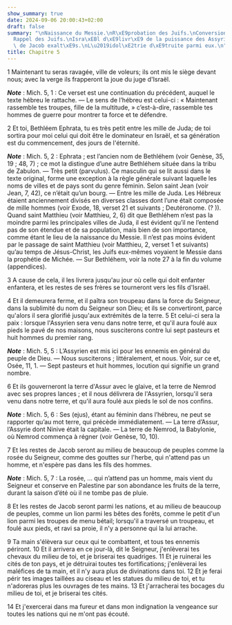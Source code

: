 ```yaml
---
show_summary: true
date: 2024-09-06 20:00:43+02:00
draft: false
summary: "\nNaissance du Messie.\nR\xE9probation des Juifs.\nConversion des gentils.\n\
  Rappel des Juifs.\nIsra\xEBl d\xE9livr\xE9 de la puissance des Assyriens.\nRestes\
  \ de Jacob exalt\xE9s.\nL\u2019idol\xE2trie d\xE9truite parmi eux.\n"
title: Chapitre 5
---
```





1 Maintenant tu seras ravagée, ville de voleurs; ils ont mis le siège devant nous; avec la verge ils frapperont la joue du juge d'Israël.

***Note*** :  Mich. 5, 1 : Ce verset est une continuation du précédent, auquel le texte hébreu le rattache. ― Le sens de l’hébreu est celui-ci : « Maintenant rassemble tes troupes, fille de la multitude, » c’est-à-dire, rassemble tes hommes de guerre pour montrer ta force et te défendre.


2 Et toi, Bethléem Ephrata, tu es très petit entre les mille de Juda; de toi sortira pour moi celui qui doit être le dominateur en Israël, et sa génération est du commencement, des jours de l'éternité.

***Note*** :  Mich. 5, 2 : Ephrata ; est l’ancien nom de Bethléhem (voir Genèse, 35, 19 ; 48, 7) ; ce mot la distingue d’une autre Bethléhem située dans la tribu de Zabulon. ― Très petit (parvulus). Ce masculin qui se lit aussi dans le texte original, forme une exception à la règle générale suivant laquelle les noms de villes et de pays sont du genre féminin. Selon saint Jean (voir Jean, 7, 42), ce n’était qu’un bourg. ― Entre les mille de Juda. Les Hébreux étaient anciennement divisés en diverses classes dont l’une était composée de mille hommes (voir Exode, 18, verset 21 et suivants ; Deutéronome. (? )). Quand saint Matthieu (voir Matthieu, 2, 6) dit que Bethléhem n’est pas la moindre parmi les principales villes de Juda, il est évident qu’il ne l’entend pas de son étendue et de sa population, mais bien de son importance, comme étant le lieu de la naissance du Messie. Il n’est pas moins évident par le passage de saint Matthieu (voir Matthieu, 2, verset 1 et suivants) qu’au temps de Jésus-Christ, les Juifs eux-mêmes
voyaient le Messie dans la prophétie de Michée. ― Sur Bethléhem, voir la note 27 à la fin du volume (appendices).

3 A cause de cela, il les livrera jusqu'au jour où celle qui doit enfanter enfantera, et les restes de ses frères se tourneront vers les fils d'Israël.


4 Et il demeurera ferme, et il paîtra son troupeau dans la force du Seigneur, dans la sublimité du nom du Seigneur son Dieu; et ils se convertiront, parce qu'alors il sera glorifié jusqu'aux extrémités de la terre. 5 Et celui-ci sera la paix : lorsque l'Assyrien sera venu dans notre terre, et qu'il aura foulé aux pieds le pavé de nos maisons, nous susciterons contre lui sept pasteurs et huit hommes du premier rang.

***Note*** :  Mich. 5, 5 : L’Assyrien est mis ici pour les ennemis en général du peuple de Dieu. ― Nous susciterons ; littéralement, et nous. Voir, sur ce et, Osée, 11, 1. ― Sept pasteurs et huit hommes, locution qui signifie un grand nombre.


6 Et ils gouverneront la terre d'Assur avec le glaive, et la terre de Nemrod avec ses propres lances ; et il nous délivrera de l'Assyrien, lorsqu'il sera venu dans notre terre, et qu'il aura foulé aux pieds le sol de nos confins.

***Note*** :  Mich. 5, 6 : Ses (ejus), étant au féminin dans l’hébreu, ne peut se rapporter qu’au mot terre, qui précède immédiatement. ― La terre d’Assur, l’Assyrie dont Ninive était la capitale. ― La terre de Nemrod, la Babylonie, où Nemrod commença à régner (voir Genèse, 10, 10).

7 Et les restes de Jacob seront au milieu de beaucoup de peuples comme la rosée du Seigneur, comme des gouttes sur l'herbe, qui n'attend pas un homme, et n'espère pas dans les fils des hommes.

***Note*** :  Mich. 5, 7 : La rosée, … qui n’attend pas un homme, mais vient du Seigneur et conserve en Palestine par son abondance les fruits de la terre, durant la saison d’été où il ne tombe pas de pluie.

8 Et les restes de Jacob seront parmi les nations, et au milieu de beaucoup de peuples, comme un lion parmi les bêtes des forêts, comme le petit d'un lion parmi les troupes de menu bétail; lorsqu'il a traversé un troupeau, et foulé aux pieds, et ravi sa proie, il n'y a personne qui la lui arrache.


9 Ta main s'élèvera sur ceux qui te combattent, et tous tes ennemis périront. 10 Et il arrivera en ce jour-là, dit le Seigneur, j'enlèverai tes chevaux du milieu de toi, et je briserai tes quadriges. 11 Et je ruinerai les cités de ton pays, et je détruirai toutes tes fortifications; j'enlèverai les maléfices de ta main, et il n'y aura plus de divinations dans toi. 12 Et je ferai périr tes images taillées au ciseau et les statues du milieu de toi, et tu n'adoreras plus les ouvrages de tes mains. 13 Et j'arracherai tes bocages du milieu de toi, et je briserai tes cités.


14 Et j'exercerai dans ma fureur et dans mon indignation la vengeance sur toutes les nations qui ne m'ont pas écouté.

